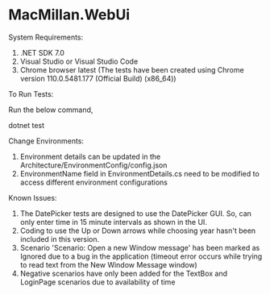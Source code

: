 # MacMillan.WebUi

System Requirements:

1. .NET SDK 7.0
2. Visual Studio or Visual Studio Code
3. Chrome browser latest (The tests have been created using Chrome version 110.0.5481.177 (Official Build) (x86_64))

To Run Tests:

Run the below command,

dotnet test

Change Environments:

1. Environment details can be updated in the Architecture/EnvironmentConfig/config.json
2. EnvironmentName field in EnvironmentDetails.cs need to be modified to access different environment configurations

Known Issues:

1. The DatePicker tests are designed to use the DatePicker GUI. So, can only enter time in 15 minute intervals as shown in the UI.
2. Coding to use the Up or Down arrows while choosing year hasn't been included in this version.
3. Scenario 'Scenario: Open a new Window message' has been  marked as Ignored due to a bug in the application (timeout error occurs while trying to read text from the New Window Message window)
4. Negative scenarios have only been added for the TextBox and LoginPage scenarios due to availability of time